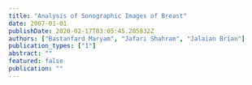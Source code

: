 ```yaml
---
title: "Analysis of Sonographic Images of Breast"
date: 2007-01-01
publishDate: 2020-02-17T03:05:45.285832Z
authors: ["Bastanfard Maryam", "Jafari Shahram", "Jalaian Brian"]
publication_types: ["1"]
abstract: ""
featured: false
publication: ""
---
```


